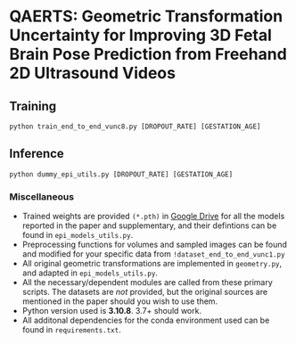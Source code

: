 # QAERTS: Geometric Transformation Uncertainty for Improving 3D Fetal Brain Pose Prediction from Freehand 2D Ultrasound Videos

## Training
`` python train_end_to_end_vunc8.py [DROPOUT_RATE] [GESTATION_AGE] ``

## Inference
`` python dummy_epi_utils.py [DROPOUT_RATE] [GESTATION_AGE] ``

### Miscellaneous
- Trained weights are provided ``(*.pth)`` in [Google Drive](https://drive.google.com/drive/folders/1fLqaDTRzr85kkWQzumQo_Y0h2AmZq81o?usp=drive_link) for all the models reported in the paper and supplementary, and their defintions can be found in ``epi_models_utils.py``.
- Preprocessing functions for volumes and sampled images can be found and modified for your specific data from ``!dataset_end_to_end_vunc1.py``
- All original geometric transformations are implemented in ``geometry.py``, and adapted in ``epi_models_utils.py``.
- All the necessary/dependent modules are called from these primary scripts. The datasets are *not* provided, but the original sources are mentioned in the paper should you wish to use them.
- Python version used is **3.10.8**. 3.7+ should work.  
- All additonal dependencies for the conda environment used can be found in ``requirements.txt``.




